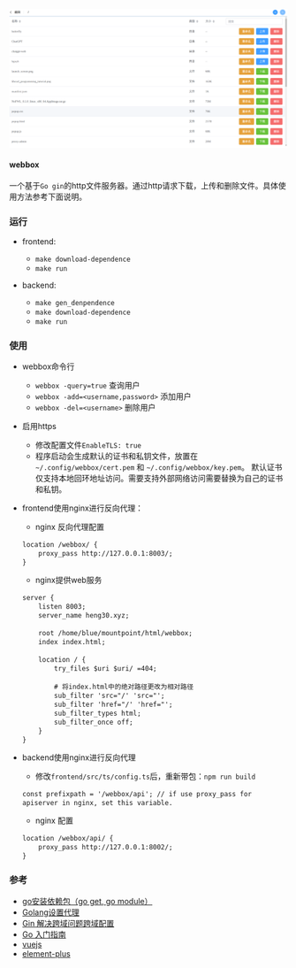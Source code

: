 ![screenshot](./screenshot/webbox.png)

#### webbox
一个基于`Go gin`的http文件服务器。通过http请求下载，上传和删除文件。具体使用方法参考下面说明。

### 运行
- frontend:
    - `make download-dependence`
    - `make run`

- backend:
    - `make gen_denpendence`
    - `make download-dependence`
    - `make run`

### 使用
- webbox命令行
    - `webbox -query=true` 查询用户
    - `webbox -add=<username,password>` 添加用户
    - `webbox -del=<username>` 删除用户

- 启用https
    - 修改配置文件`EnableTLS: true`
    - 程序启动会生成默认的证书和私钥文件，放置在`~/.config/webbox/cert.pem` 和 `~/.config/webbox/key.pem`。 默认证书仅支持本地回环地址访问。需要支持外部网络访问需要替换为自己的证书和私钥。

- frontend使用nginx进行反向代理：
    - nginx 反向代理配置
    ```
    location /webbox/ {
        proxy_pass http://127.0.0.1:8003/;
    }

    ```

    - nginx提供web服务
    ```
    server {
        listen 8003;
        server_name heng30.xyz;

        root /home/blue/mountpoint/html/webbox;
        index index.html;

        location / {
            try_files $uri $uri/ =404;

            # 将index.html中的绝对路径更改为相对路径
            sub_filter 'src="/' 'src="';
            sub_filter 'href="/' 'href="';
            sub_filter_types html;
            sub_filter_once off;
        }
    }

    ```

- backend使用nginx进行反向代理
    - 修改`frontend/src/ts/config.ts`后，重新带包：`npm run build`
    ```
    const prefixpath = '/webbox/api'; // if use proxy_pass for apiserver in nginx, set this variable.
    ```

    - nginx 配置
    ```
    location /webbox/api/ {
        proxy_pass http://127.0.0.1:8002/;
    }

    ```

### 参考
- [go安装依赖包（go get, go module）](https://blog.csdn.net/weixin_41519463/article/details/103501485)
- [Golang设置代理](https://developer.aliyun.com/article/879662)
- [Gin 解决跨域问题跨域配置](https://juejin.cn/post/6871583587062415367)
- [Go 入门指南](https://learnku.com/docs/the-way-to-go)
- [vuejs](https://cn.vuejs.org/guide/introduction.htmlhttps://cn.vuejs.org/guide/introduction.html)
- [element-plus](https://element-plus.gitee.io/zh-CN/)
